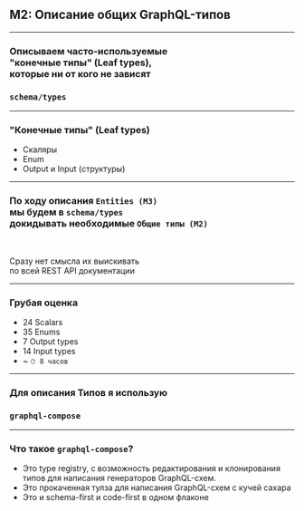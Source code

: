 ## M2: Описание общих GraphQL-типов

-----

### Описываем часто-используемые <br/>"конечные типы" (Leaf types), <br/>которые ни от кого не зависят

### `schema/types`

-----

### "Конечные типы" (Leaf types) <!-- .element: class="orange" -->

- Скаляры <!-- .element: class="fragment" -->
- Enum <!-- .element: class="fragment" -->
- Output и Input (структуры) <!-- .element: class="fragment" -->

-----

### По ходу описания `Entities (M3)` <br/>мы будем в `schema/types` <br/>докидывать необходимые `Общие типы (M2)`

<br/>

Сразу нет смысла их выискивать <br/>по всей REST API документации <!-- .element: class="fragment red" -->

-----

### Грубая оценка

- 24 Scalars
- 35 Enums
- 7 Output types
- 14 Input types
- ~ `⏱ 8 часов`

-----

### Для описания Типов я использую

### `graphql-compose`

-----

### Что такое `graphql-compose`?

- Это type registry, с возможность редактирования и клонирования типов для написания генераторов GraphQL-схем. <!-- .element: class="fragment" -->
- Это прокаченная тулза для написания GraphQL-схем с кучей сахара<!-- .element: class="fragment" -->
- Это и schema-first и code-first в одном флаконе <!-- .element: class="fragment" -->

